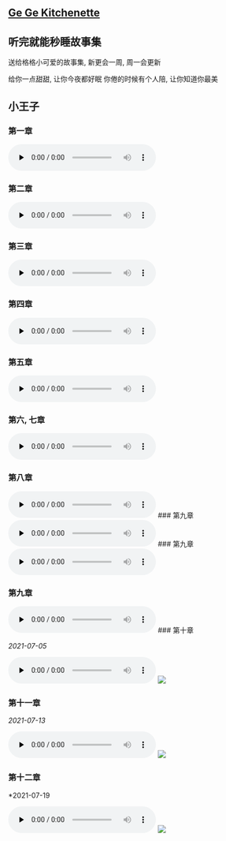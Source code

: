 ## [Ge Ge Kitchenette](./index.html)

## 听完就能秒睡故事集

送给格格小可爱的故事集, 新更会一周, 周一会更新

给你一点甜甜, 让你今夜都好眠
你倦的时候有个人陪, 让你知道你最美

## 小王子

### 第一章

<audio id="audio" controls="" preload="none">
      <source id="mp3" src="./static/听完就能秒睡故事集 小王子 第一章.m4a">
</audio>

### 第二章

<audio id="audio" controls="" preload="none">
      <source id="mp3" src="./static/听完就能秒睡故事集 小王子 第二章.m4a">
</audio>

### 第三章

<audio id="audio" controls="" preload="none">
      <source id="mp3" src="./static/听完就能秒睡故事集 小王子 第三章.m4a">
</audio>

### 第四章

<audio id="audio" controls="" preload="none">
      <source id="mp3" src="./static/听完就能秒睡故事集 小王子 第四章.m4a">
</audio>

### 第五章

<audio id="audio" controls="" preload="none">
      <source id="mp3" src="./static/听完就能秒睡故事集 小王子 第五章.m4a">
</audio>

### 第六, 七章

<audio id="audio" controls="" preload="none">
      <source id="mp3" src="./static/听完就能秒睡故事集 小王子 第六，七章.m4a">
</audio>

### 第八章

<audio id="audio" controls="" preload="none">
      <source id="mp3" src="./static/听完就能秒睡故事集 小王子第八章.mp3">
</audio>
### 第九章

<audio id="audio" controls="" preload="none">
      <source id="mp3" src="./static/听完就能秒睡故事集 小王子第九章.mp3">
</audio>
### 第九章

<audio id="audio" controls="" preload="none">
      <source id="mp3" src="./static/听完就能秒睡故事集 小王子第九章.mp3">
</audio>

### 第九章

<audio id="audio" controls="" preload="none">
      <source id="mp3" src="./static/听完就能秒睡故事集 小王子第九章.mp3">
</audio>
### 第十章

*2021-07-05*

<audio id="audio" controls="" preload="none">
      <source id="mp3" src="https://375432636.github.io/myblog.github.io/%E5%B0%8F%E7%8E%8B%E5%AD%90/%E5%90%AC%E5%AE%8C%E5%B0%B1%E8%83%BD%E7%A7%92%E7%9D%A1%E6%95%85%E4%BA%8B%E9%9B%86%20%E5%B0%8F%E7%8E%8B%E5%AD%90%E7%AC%AC%E5%8D%81%E7%AB%A0.mp3">
</audio>

<img src="https://375432636.github.io/myblog.github.io/%E5%B0%8F%E7%8E%8B%E5%AD%90/C10-1.jpg" style="zoom:100%;" />

### 第十一章

*2021-07-13*

<audio id="audio" controls="" preload="none">
      <source id="mp3" src="https://375432636.github.io/myblog.github.io/%E5%B0%8F%E7%8E%8B%E5%AD%90/%E5%90%AC%E5%AE%8C%E5%B0%B1%E8%83%BD%E7%A7%92%E7%9D%A1%E6%95%85%E4%BA%8B%E9%9B%86%20%E5%B0%8F%E7%8E%8B%E5%AD%90%E7%AC%AC%E5%8D%81%E4%B8%80%E7%AB%A0.mp3">
</audio>
<img src="https://375432636.github.io/myblog.github.io/%E5%B0%8F%E7%8E%8B%E5%AD%90/c11-1.jpg" style="zoom:100%;" />

### 第十二章

*2021-07-19

<audio id="audio" controls="" preload="none">
      <source id="mp3" src="https://375432636.github.io/myblog.github.io/%E5%B0%8F%E7%8E%8B%E5%AD%90/听完就能秒睡故事集 小王子第十二章.mp3">
</audio>

<img src="https://375432636.github.io/myblog.github.io/%E5%B0%8F%E7%8E%8B%E5%AD%90/C12-1.jpg" style="zoom:100%;" />

